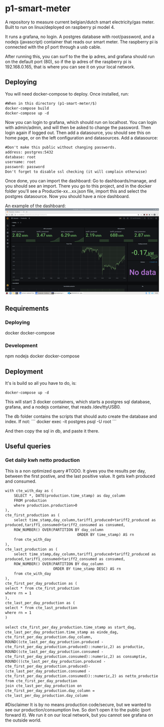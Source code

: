 # p1-smart-meter
A repository to measure current belgian/dutch smart electricity/gas meter.
Built to run on linux/deployed on raspberry pi model 4.

It runs a grafana, no login. A postgres database with root/password, and a nodejs (javascript) container that reads our smart meter.
The raspberry pi is connected with the p1 port through a usb cable.

After running this, you can surf to the the ip adres, and grafana should run on the default port (80),
so if the ip adres of the raspberry pi is 192.168.0.165, that is where you can see it on your local network.

## Deploying
You will need docker-compose to deploy. Once installed, run:
```
#When in this directory (p1-smart-meter/$)
docker-compose build
docker-compose up -d
```

Now you can login to grafana, which should run on localhost.
You can login with admin/admin, and will then be asked to change the password. Then login again if logged out.
Then add a datasource, you should see this on home page, or on the left configuration and datasources.
Add a datasource:
```
#Don't make this public without changing passwords.
address: postgres:5432
database: root
username: root
password: password
Don't forget to disable ssl checking (it will complain otherwise)
```
Once done, you can import the dashboard:
Go to dashboards/manage, and you should see an import.
There you go to this project, and in the docker folder you'll see a Productie-xx...xx.json file, import this and select the postgres datasource. Now you should have a nice dashboard. 

An example of the dashboard:
![dashboard screenshot](img/dashboard.png)


## Requirements
### Deploying 
docker
docker-compose
### Development
npm
nodejs
docker
docker-compose

## Deployment
It's is build so all you have to do, is:
```
docker-compose up -d
```

This will start 3 docker containers, which starts a postgres sql database, grafana, and a nodejs container, that reads /dev/ttyUSB0.

The db folder contains the scripts that should auto create the database and index. If not:
´´´
docker exec -it postgres psql -U root
´´´

And then copy the sql in db, and paste it there.

## Useful queries

### Get daily kwh netto production
This is a non optimized query #TODO. It gives you the results per day, between the first postive, and the last positive value. It gets kwh produced and consumed.
```psql
with cte_with_day as (
	SELECT *, DATE(production.time_stamp) as day_column
	FROM production
	where production.production>0
),
cte_first_production as (
	select time_stamp,day_column,tariff1_produced+tariff2_produced as produced,tariff1_consumed+tariff2_consumed as consumed,
	ROW_NUMBER() OVER(PARTITION BY day_column
                                 ORDER BY time_stamp) AS rn
	from cte_with_day
),
cte_last_production as (
	select time_stamp,day_column,tariff1_produced+tariff2_produced as produced,tariff1_consumed+tariff2_consumed as consumed,
	ROW_NUMBER() OVER(PARTITION BY day_column
					  ORDER BY time_stamp DESC) AS rn
	from cte_with_day
),
cte_first_per_day_production as (
select * from cte_first_production
where rn = 1
),
cte_last_per_day_production as (
select * from cte_last_production
where rn = 1
)

select cte_first_per_day_production.time_stamp as start_dag, cte_last_per_day_production.time_stamp as einde_dag,
cte_first_per_day_production.day_column,
ROUND((cte_last_per_day_production.produced - cte_first_per_day_production.produced)::numeric,2) as productie,
ROUND((cte_last_per_day_production.consumed - cte_first_per_day_production.consumed)::numeric,2) as consumptie,
ROUND(((cte_last_per_day_production.produced - cte_first_per_day_production.produced)-(cte_last_per_day_production.consumed - cte_first_per_day_production.consumed))::numeric,2) as netto_productie
from cte_first_per_day_production
join cte_last_per_day_production on cte_first_per_day_production.day_column = cte_last_per_day_production.day_column

```

#Disclaimer
It is by no means production code/secure, but we wanted to see our production/consumption live. So don't open it to the public (port forward it).
We run it on our local network, but you cannot see grafana on the outside world.

